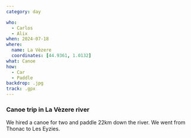 ```yaml
---
category: day

who:
  - Carlos
  - Alix
when: 2024-07-18
where:
  name: La Vèzere
  coordinates: [44.9361, 1.0132]
what: Canoe
how:
  - Car
  - Paddle
backdrop: .jpg
track: .gpx
---
```


### Canoe trip in La Vèzere river

We hired a canoe for two and paddle 22km down the river. We went from Thonac to Les Eyzies.